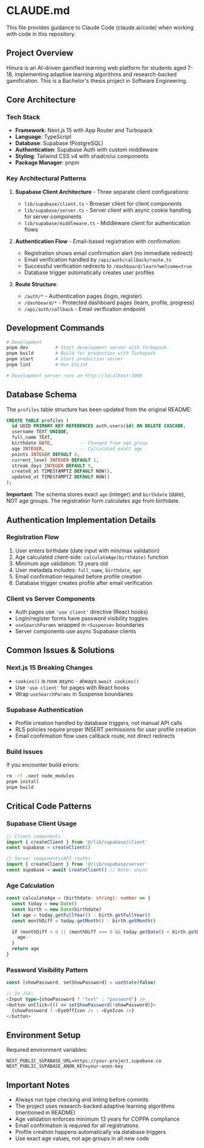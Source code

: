 # CLAUDE.md

This file provides guidance to Claude Code (claude.ai/code) when working with code in this repository.

## Project Overview

Hinura is an AI-driven gamified learning web platform for students aged 7-18, implementing adaptive learning algorithms and research-backed gamification. This is a Bachelor's thesis project in Software Engineering.

## Core Architecture

### Tech Stack
- **Framework**: Next.js 15 with App Router and Turbopack
- **Language**: TypeScript
- **Database**: Supabase (PostgreSQL)
- **Authentication**: Supabase Auth with custom middleware
- **Styling**: Tailwind CSS v4 with shadcn/ui components
- **Package Manager**: pnpm

### Key Architectural Patterns

1. **Supabase Client Architecture** - Three separate client configurations:
   - `lib/supabase/client.ts` - Browser client for client components
   - `lib/supabase/server.ts` - Server client with async cookie handling for server components
   - `lib/supabase/middleware.ts` - Middleware client for authentication flows

2. **Authentication Flow** - Email-based registration with confirmation:
   - Registration shows email confirmation alert (no immediate redirect)
   - Email verification handled by `/api/auth/callback/route.ts`
   - Successful verification redirects to `/dashboard/learn?welcome=true`
   - Database trigger automatically creates user profiles

3. **Route Structure**:
   - `/auth/*` - Authentication pages (login, register)
   - `/dashboard/*` - Protected dashboard pages (learn, profile, progress)
   - `/api/auth/callback` - Email verification endpoint

## Development Commands

```bash
# Development
pnpm dev          # Start development server with Turbopack
pnpm build        # Build for production with Turbopack
pnpm start        # Start production server
pnpm lint         # Run ESLint

# Development server runs on http://localhost:3000
```

## Database Schema

The `profiles` table structure has been updated from the original README:

```sql
CREATE TABLE profiles (
  id UUID PRIMARY KEY REFERENCES auth.users(id) ON DELETE CASCADE,
  username TEXT UNIQUE,
  full_name TEXT,
  birthdate DATE,          -- Changed from age_group
  age INTEGER,             -- Calculated exact age
  points INTEGER DEFAULT 0,
  current_level INTEGER DEFAULT 1,
  streak_days INTEGER DEFAULT 0,
  created_at TIMESTAMPTZ DEFAULT NOW(),
  updated_at TIMESTAMPTZ DEFAULT NOW()
);
```

**Important**: The schema stores exact `age` (integer) and `birthdate` (date), NOT age groups. The registration form calculates age from birthdate.

## Authentication Implementation Details

### Registration Flow
1. User enters birthdate (date input with min/max validation)
2. Age calculated client-side: `calculateAge(birthdate)` function
3. Minimum age validation: 13 years old
4. User metadata includes: `full_name`, `birthdate`, `age`
5. Email confirmation required before profile creation
6. Database trigger creates profile after email verification

### Client vs Server Components
- Auth pages use `'use client'` directive (React hooks)
- Login/register forms have password visibility toggles
- `useSearchParams` wrapped in `<Suspense>` boundaries
- Server components use async Supabase clients

## Common Issues & Solutions

### Next.js 15 Breaking Changes
- `cookies()` is now async - always `await cookies()`
- Use `'use client'` for pages with React hooks
- Wrap `useSearchParams` in Suspense boundaries

### Supabase Authentication
- Profile creation handled by database triggers, not manual API calls
- RLS policies require proper INSERT permissions for user profile creation
- Email confirmation flow uses callback route, not direct redirects

### Build Issues
If you encounter build errors:
```bash
rm -rf .next node_modules
pnpm install
pnpm build
```

## Critical Code Patterns

### Supabase Client Usage
```typescript
// Client components
import { createClient } from '@/lib/supabase/client'
const supabase = createClient()

// Server components/API routes
import { createClient } from '@/lib/supabase/server'
const supabase = await createClient() // Note: async
```

### Age Calculation
```typescript
const calculateAge = (birthdate: string): number => {
  const today = new Date()
  const birth = new Date(birthdate)
  let age = today.getFullYear() - birth.getFullYear()
  const monthDiff = today.getMonth() - birth.getMonth()

  if (monthDiff < 0 || (monthDiff === 0 && today.getDate() < birth.getDate())) {
    age--
  }
  return age
}
```

### Password Visibility Pattern
```typescript
const [showPassword, setShowPassword] = useState(false)

// In JSX:
<Input type={showPassword ? "text" : "password"} />
<button onClick={() => setShowPassword(!showPassword)}>
  {showPassword ? <EyeOffIcon /> : <EyeIcon />}
</button>
```

## Environment Setup

Required environment variables:
```env
NEXT_PUBLIC_SUPABASE_URL=https://your-project.supabase.co
NEXT_PUBLIC_SUPABASE_ANON_KEY=your-anon-key
```

## Important Notes

- Always run type checking and linting before commits
- The project uses research-backed adaptive learning algorithms (mentioned in README)
- Age validation enforces minimum 13 years for COPPA compliance
- Email confirmation is required for all registrations
- Profile creation happens automatically via database triggers
- Use exact age values, not age groups in all new code